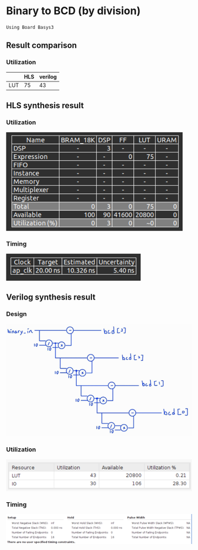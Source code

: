 # Binary to BCD (by division)
    Using Board Basys3
## Result comparison
### Utilization
|       | HLS   | verilog   |
| ----- | ----- | --------- |
| LUT   | 75    |   43      |

## HLS synthesis result
### Utilization
![Alt text](image2.png)
### Timing
![Alt text](image-1.png)
## Verilog synthesis result
### Design
![Alt text](image.png)
### Utilization
![Alt text](image-3.png)
### Timing
![Alt text](image-2.png)